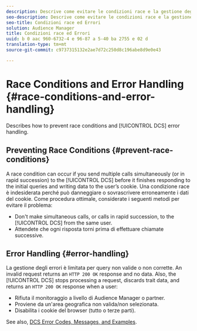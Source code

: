 ```yaml
---
description: Descrive come evitare le condizioni race e la gestione degli errori DCS.
seo-description: Descrive come evitare le condizioni race e la gestione degli errori DCS.
seo-title: Condizioni race ed Errori
solution: Audience Manager
title: Condizioni race ed Errori
uuid: b 0 aac 960-6732-4 e 96-87 a 5-40 ba 2755 e 02 d
translation-type: tm+mt
source-git-commit: c9737315132e2ae7d72c250d8c196abe8d9e0e43

---
```



# Race Conditions and Error Handling {#race-conditions-and-error-handling}

Describes how to prevent race conditions and [!UICONTROL DCS] error handling.

## Preventing Race Conditions {#prevent-race-conditions}

A race condition can occur if you send multiple calls simultaneously (or in rapid succession) to the [!UICONTROL DCS] before it finishes responding to the initial queries and writing data to the user’s cookie. Una condizione race è indesiderata perché può danneggiare o sovrascrivere erroneamente i dati del cookie. Come procedura ottimale, considerate i seguenti metodi per evitare il problema:

* Don't make simultaneous calls, or calls in rapid succession, to the [!UICONTROL DCS] from the same user.
* Attendete che ogni risposta torni prima di effettuare chiamate successive.

## Error Handling {#error-handling}

La gestione degli errori è limitata per query non valide o non corrette. An invalid request returns an `HTTP 200 OK` response and no data. Also, the [!UICONTROL DCS] stops processing a request, discards trait data, and returns an `HTTP 200 OK` response when a user:

* Rifiuta il monitoraggio a livello di Audience Manager o partner.
* Proviene da un'area geografica non valida/non selezionata.
* Disabilita i cookie del browser (tutto o terze parti).

See also, [DCS Error Codes, Messages, and Examples](../../../api/dcs-intro/dcs-api-reference/dcs-error-codes.md).